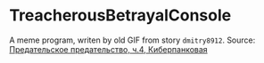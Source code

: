 # TreacherousBetrayalConsole
A meme program, writen by old GIF from story `dmitry8912`. Source: [Предательское предательство, ч.4, Киберпанковая](https://pikabu.ru/story/predatelskoe_predatelstvo_ch4_kiberpankovaya_6101927)
